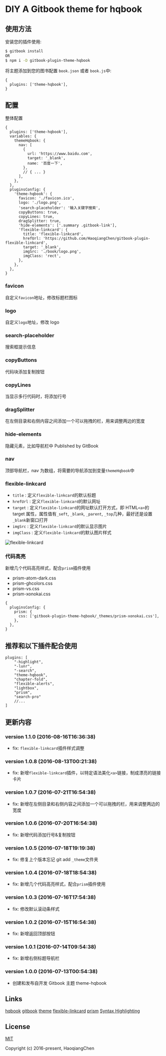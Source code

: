 # DIY A Gitbook theme for hqbook

## 使用方法

安装您的插件使用:

```bash
$ gitbook install
OR
$ npm i -D gitbook-plugin-theme-hqbook
```

将主题添加到您的图书配置 `book.json` 或者 `book.js`中:

```json5
{
  plugins: ['theme-hqbook'],
}
```

## 配置

整体配置

```json5
{
  plugins: ['theme-hqbook'],
  variables: {
    themeHqbook: {
      nav: [
        {
          url: 'https://www.baidu.com',
          target: '_blank',
          name: '百度一下',
        },
        // { ... }
      ],
    },
  },
  pluginsConfig: {
    'theme-hqbook': {
      favicon: './favicon.ico',
      logo: './logo.png',
      'search-placeholder': '输入关键字搜索',
      copyButtons: true,
      copyLines: true,
      dragSplitter: true,
      'hide-elements': ['.summary .gitbook-link'],
      'flexible-linkcard': {
        title: 'flexible-linkcard',
        hrefUrl: 'https://github.com/HaoqiangChen/gitbook-plugin-flexible-linkcard',
        target: '_blank',
        imgSrc: './book/logo.png',
        imgClass: 'rect',
      },
    },
  },
}
```

### favicon

自定义`favicon`地址，修改标题栏图标

### logo

自定义`logo`地址，修改 logo

### search-placeholder

搜索框提示信息

### copyButtons

代码块添加复制按钮

### copyLines

当显示多行代码时，将添加行号

### dragSplitter

在左侧目录和右侧内容之间添加一个可以拖拽的栏，用来调整两边的宽度

### hide-elements

隐藏元素，比如导航栏中 Published by GitBook

### nav

顶部导航栏，nav 为数组，将需要的导航添加到变量`themeHqbook`中

### flexible-linkcard

- `title` : 定义`flexible-linkcard`的默认标题
- `hrefUrl` : 定义`flexible-linkcard`的默认网址
- `target` : 定义`flexible-linkcard`的网址默认打开方式，即 HTML`<a>`的 target 属性，属性值有`_seft`, `_blank`, `_parent`, `_top`几种，最好还是设置`_blank`新窗口打开
- `imgSrc` : 定义`flexible-linkcard`的默认显示图片
- `imgClass` : 定义`flexible-linkcard`的默认图片样式

![flexible-linkcard](https://github.com/HaoqiangChen/gitbook-plugin-theme-hqbook/raw/master/_assets/flexible-linkcard.png)

### 代码高亮

新增几个代码高亮样式，配合`prism`插件使用

- prism-atom-dark.css
- prism-ghcolors.css
- prism-vs.css
- prism-xonokai.css

```json5
{
  pluginsConfig: {
    prism: {
      css: ['gitbook-plugin-theme-hqbook/_themes/prism-xonokai.css'],
    },
  },
}
```

## 推荐和以下插件配合使用

```
plugins: [
    "-highlight",
    "-lunr",
    "-search",
    "theme-hqbook",
    "chapter-fold",
    "flexible-alerts",
    "lightbox",
    "prism",
    "search-pro"
    //...
]
```

## 更新内容

### version 1.1.0 (2016-08-16T16:36:38)

- fix: `flexible-linkcard`插件样式调整

### version 1.0.8 (2016-08-13T00:21:38)

- fix: 新增`flexible-linkcard`插件，以特定语法美化`<a>`链接，制成漂亮的链接卡片

### version 1.0.7 (2016-07-21T16:54:38)

- fix: 新增在左侧目录和右侧内容之间添加一个可以拖拽的栏，用来调整两边的宽度

### version 1.0.6 (2016-07-20T16:54:38)

- fix: 新增代码添加行号&复制按钮

### version 1.0.5 (2016-07-18T19:19:38)

- fix: 修复上个版本忘记 git add `_theme`文件夹

### version 1.0.4 (2016-07-18T18:54:38)

- fix: 新增几个代码高亮样式，配合`prism`插件使用

### version 1.0.3 (2016-07-16T17:54:38)

- fix: 修改默认滚动条样式

### version 1.0.2 (2016-07-15T16:54:38)

- fix: 新增返回顶部按钮

### version 1.0.1 (2016-07-14T09:54:38)

- fix: 新增右侧标题导航栏

### version 1.0.0 (2016-07-13T00:54:38)

- 创建和发布自开发 Gitbook 主题 theme-hqbook

## Links

[hqbook](https://github.com/HaoqiangChen/hqbook)
[gitbook](http://gitbook.com/)
[theme](https://github.com/HaoqiangChen/gitbook-plugin-theme-hqbook)
[flexible-linkcard](https://github.com/HaoqiangChen/gitbook-plugin-flexible-linkcard)
[prism](https://github.com/gaearon/gitbook-plugin-prism)
[Syntax Highlighting](https://atelierbram.github.io/syntax-highlighting/prism/demo/)

## License

[MIT](http://opensource.org/licenses/MIT)

Copyright (c) 2016-present, HaoqiangChen
